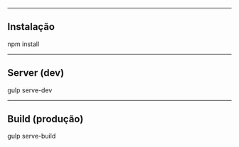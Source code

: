 -----------------------
Instalação 
-----------------------

npm install



-----------------------
Server (dev)
-----------------------

gulp serve-dev



-----------------------
Build (produção)
-----------------------

gulp serve-build